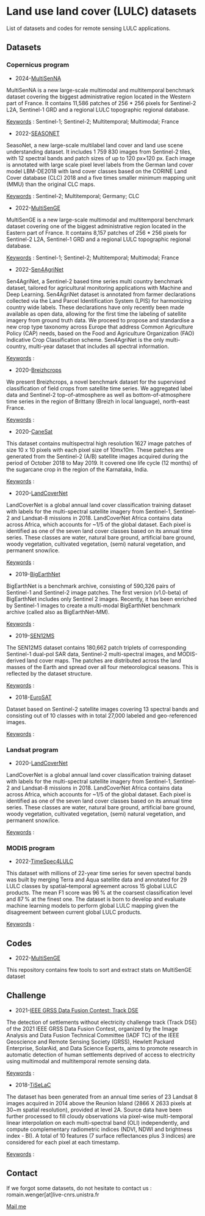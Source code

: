 # Land use land cover (LULC) datasets

List of datasets and codes for remote sensing LULC applications.

## Datasets

### Copernicus program

- 2024-[MultiSenNA](https://zenodo.org/record/6375466)

MultiSenNA is a new large-scale multimodal and multitemporal benchmark dataset covering the biggest administrative region located in the Western part of France. It contains 11,586 patches of 256 * 256 pixels for Sentinel-2 L2A, Sentinel-1 GRD and a regional LULC topographic regional database.

<ins>Keywords</ins> : Sentinel-1; Sentinel-2; Multitemporal; Multimodal; France

- 2022-[SEASONET](https://zenodo.org/record/5850307)

SeasoNet, a new large-scale multilabel land cover and land use scene understanding dataset. It includes 1 759 830 images from Sentinel-2 tiles, with 12 spectral bands and patch sizes of up to 120 px×120 px. Each image is annotated with large scale pixel level labels from the German land cover model LBM-DE2018 with land cover classes based on the CORINE Land Cover database (CLC) 2018 and a five times smaller minimum mapping unit (MMU) than the original CLC maps.

<ins>Keywords</ins> : Sentinel-2; Multitemporal; Germany; CLC


- 2022-[MultiSenGE](https://zenodo.org/record/6375466)

MultiSenGE is a new large-scale multimodal and multitemporal benchmark dataset covering one of the biggest administrative region located in the Eastern part of France. It contains 8,157 patches of 256 * 256 pixels for Sentinel-2 L2A, Sentinel-1 GRD and a regional LULC topographic regional database.

<ins>Keywords</ins> : Sentinel-1; Sentinel-2; Multitemporal; Multimodal; France

- 2022-[Sen4AgriNet](https://www.sen4agrinet.space.noa.gr/)

Sen4AgriNet, a Sentinel-2 based time series multi country benchmark dataset, tailored for agricultural monitoring applications with Machine and Deep Learning. Sen4AgriNet dataset is annotated from farmer declarations collected via the Land Parcel Identification System (LPIS) for harmonizing country wide labels. These declarations have only recently been made available as open data, allowing for the first time the labeling of satellite imagery from ground truth data. We proceed to propose and standardise a new crop type taxonomy across Europe that address Common Agriculture Policy (CAP) needs, based on the Food and Agriculture Organization (FAO) Indicative Crop Classification scheme. Sen4AgriNet is the only multi-country, multi-year dataset that includes all spectral information.

<ins>Keywords</ins> :

- 2020-[Breizhcrops](https://breizhcrops.org/)

We present Breizhcrops, a novel benchmark dataset for the supervised classification of field crops from satellite time series. We aggregated label data and Sentinel-2 top-of-atmosphere as well as bottom-of-atmosphere time series in the region of Brittany (Breizh in local language), north-east France.

<ins>Keywords</ins> :

- 2020-[CaneSat](https://ieee-dataport.org/documents/canesat)

This dataset contains multispectral high resolution 1627 image patches of size 10 x 10 pixels with each pixel size of 10mx10m. These patches are generated from the Sentinel-2 (A/B) satellite images acquired during the period of October 2018 to May 2019. It covered one life cycle (12 months) of the sugarcane crop in the region of the Karnataka, India.

<ins>Keywords</ins> :

- 2020-[LandCoverNet](https://mlhub.earth/data/landcovernet_af_v1)

LandCoverNet is a global annual land cover classification training dataset with labels for the multi-spectral satellite imagery from Sentinel-1, Sentinel-2 and Landsat-8 missions in 2018. LandCoverNet Africa contains data across Africa, which accounts for ~1/5 of the global dataset. Each pixel is identified as one of the seven land cover classes based on its annual time series. These classes are water, natural bare ground, artificial bare ground, woody vegetation, cultivated vegetation, (semi) natural vegetation, and permanent snow/ice.

<ins>Keywords</ins> :


- 2019-[BigEarthNet](https://bigearth.net/)

BigEarthNet is a benchmark archive, consisting of 590,326 pairs of Sentinel-1 and Sentinel-2 image patches. The first version (v1.0-beta) of BigEarthNet includes only Sentinel 2 images. Recently, it has been enriched by Sentinel-1 images to create a multi-modal BigEarthNet benchmark archive (called also as BigEarthNet-MM).

<ins>Keywords</ins> :

- 2019-[SEN12MS](https://www.isprs-ann-photogramm-remote-sens-spatial-inf-sci.net/IV-2-W7/153/2019/)

The SEN12MS dataset contains 180,662 patch triplets of corresponding Sentinel-1 dual-pol SAR data, Sentinel-2 multi-spectral images, and MODIS-derived land cover maps. The patches are distributed across the land masses of the Earth and spread over all four meteorological seasons. This is reflected by the dataset structure.

<ins>Keywords</ins> :

- 2018-[EuroSAT](https://github.com/phelber/EuroSAT)

Dataset based on Sentinel-2 satellite images covering 13 spectral bands and consisting out of 10 classes with in total 27,000 labeled and geo-referenced images.

<ins>Keywords</ins> :

### Landsat program

- 2020-[LandCoverNet](https://mlhub.earth/data/landcovernet_af_v1)

LandCoverNet is a global annual land cover classification training dataset with labels for the multi-spectral satellite imagery from Sentinel-1, Sentinel-2 and Landsat-8 missions in 2018. LandCoverNet Africa contains data across Africa, which accounts for ~1/5 of the global dataset. Each pixel is identified as one of the seven land cover classes based on its annual time series. These classes are water, natural bare ground, artificial bare ground, woody vegetation, cultivated vegetation, (semi) natural vegetation, and permanent snow/ice.

<ins>Keywords</ins> :

### MODIS program

- 2022-[TimeSpec4LULC](https://essd.copernicus.org/articles/14/1377/2022/essd-14-1377-2022-discussion.html)

This dataset with millions of 22-year time series for seven spectral bands was built by merging Terra and Aqua satellite data and annotated for 29 LULC classes by spatial–temporal agreement across 15 global LULC products. The mean F1 score was 96 % at the coarsest classification level and 87 % at the finest one. The dataset is born to develop and evaluate machine learning models to perform global LULC mapping given the disagreement between current global LULC products.

<ins>Keywords</ins> :

## Codes

- 2022-[MultiSenGE](https://github.com/r-wenger/MultiSenGE-Tools)

This repository contains few tools to sort and extract stats on MultiSenGE dataset

## Challenge

- 2021-[IEEE GRSS Data Fusion Contest: Track DSE](https://www.grss-ieee.org/community/technical-committees/2021-ieee-grss-data-fusion-contest-track-dse/)

The detection of settlements without electricity challenge track (Track DSE) of the 2021 IEEE GRSS Data Fusion Contest, organized by the Image Analysis and Data Fusion Technical Committee (IADF TC) of the IEEE Geoscience and Remote Sensing Society (GRSS), Hewlett Packard Enterprise, SolarAid, and Data Science Experts, aims to promote research in automatic detection of human settlements deprived of access to electricity using multimodal and multitemporal remote sensing data.

<ins>Keywords</ins> :

- 2018-[TiSeLaC](https://sites.google.com/site/dinoienco/tiselac-time-series-land-cover-classification-challenge?authuser=0)

The dataset has been generated from an annual time series of 23 Landsat 8 images acquired in 2014 above the Reunion Island (2866 X 2633 pixels at 30~m spatial resolution), provided at level 2A. Source data have been further processed to fill cloudy observations via pixel-wise multi-temporal linear interpolation on each multi-spectral band (OLI) independently, and compute complementary radiometric indices (NDVI, NDWI and brightness index - BI). A total of 10 features (7 surface reflectances plus 3 indices) are considered for each pixel at each timestamp.

<ins>Keywords</ins> :

## Contact

If we forgot some datasets, do not hesitate to contact us : romain.wenger[at]live-cnrs.unistra.fr

[Mail me](mailto:romain.wenger@live-cnrs.unistra.fr?subject=[GitHub]%20LULC%20datasets)
